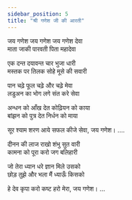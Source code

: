 ```yaml
---
sidebar_position: 5
title: "श्री गणेश जी की आरती"
---
```


जय गणेश जय गणेश जय गणेश देवा <br/>
माता जाकी पारवती पिता महादेवा

एक दन्त दयावन्त चार भुजा धारी <br/>
मस्तक पर तिलक सोहे मूसे की सवारी

पान चढ़े फूल चढ़े और चढ़े मेवा <br/>
लडुअन का भोग लगे संत करे सेवा

अन्धन को आँख देत कोढ़ियन को काया <br/>
बांझन को पुत्र देत निर्धन को माया

सूर श्याम शरण आये सफल कीजे सेवा, जय गणेश। ….

दीनन की लाज राखो शंभु सुत वारी <br/>
कामना को पूरा करो जग बलिहारी

जो तेरा ध्यान धरे ज्ञान मिले उसको <br/>
छोड़ तुझे और भला मैं ध्याऊँ किसको

हे देव कृपा करो कष्ट हरो मेरा, जय गणेश। …
